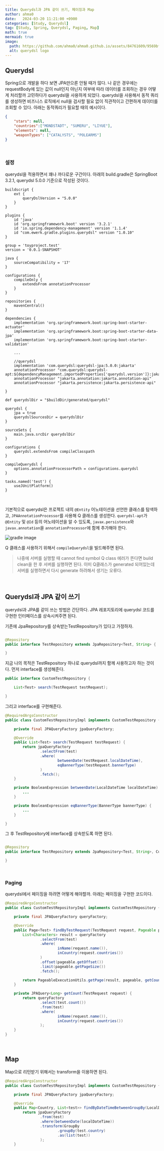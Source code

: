 ```yaml
---
title: Querydsl과 JPA 같이 쓰기, 페이징과 Map
author: ahma0
date:   2024-03-20 11:21:00 +0900
categories: [Study, Querydsl]
tag: [Study, Spring, Querydsl, Paging, Map]
math: true
mermaid: true
image:
  path: https://github.com/ahma0/ahma0.github.io/assets/84761609/9569bfb4-2c75-448c-acb1-24a1f3ca9a6d
  alt: querydsl logo
---
```


## Querydsl

Spring으로 개발을 하다 보면 JPA만으론 안될 때가 많다. 나 같은 경우에는 requestBody에 있는 값이 null인지 아닌지 여부에 따라 데이터를 조회하는 경우 어떻게 처리할까 고민하다가 querydsl을 사용하게 되었다. querydsl을 사용해서 동적 쿼리를 생성하면 비즈니스 로직에서 null을 검사할 필요 없이 직관적이고 간편하게 데이터를 조회할 수 있다. 아래는 동적쿼리가 필요할 때의 예시이다.

```json
{
    "stars": null,
    "countries":["MONDSTADT", "SUMERU", "LIYUE"],
    "elements": null,
    "weaponTypes": ["CATALYSTS", "POLEARMS"]
}
```

<br>

### 설정

querydsl을 적용하면서 꽤나 까다로운 구간이다. 아래의 build.gradle은 SpringBoot 3.2.1, querydsl 5.0.0 기준으로 작성된 것이다.

```
buildscript {
    ext {
        queryDslVersion = "5.0.0"
    }
}

plugins {
    id 'java'
    id 'org.springframework.boot' version '3.2.1'
    id 'io.spring.dependency-management' version '1.1.4'
    id "com.ewerk.gradle.plugins.querydsl" version "1.0.10"
}

group = 'toyproject.test'
version = '0.0.1-SNAPSHOT'

java {
    sourceCompatibility = '17'
}

configurations {
    compileOnly {
        extendsFrom annotationProcessor
    }
}

repositories {
    mavenCentral()
}

dependencies {
    implementation 'org.springframework.boot:spring-boot-starter-actuator'
    implementation 'org.springframework.boot:spring-boot-starter-data-jpa'
    implementation 'org.springframework.boot:spring-boot-starter-validation'

    ...

    //querydsl
    implementation 'com.querydsl:querydsl-jpa:5.0.0:jakarta'
    annotationProcessor "com.querydsl:querydsl-apt:${dependencyManagement.importedProperties['querydsl.version']}:jakarta"
    annotationProcessor "jakarta.annotation:jakarta.annotation-api"
    annotationProcessor "jakarta.persistence:jakarta.persistence-api"

}

def querydslDir = "$buildDir/generated/querydsl"

querydsl {
    jpa = true
    querydslSourcesDir = querydslDir
}

sourceSets {
    main.java.srcDir querydslDir
}

configurations {
    querydsl.extendsFrom compileClasspath
}

compileQuerydsl {
    options.annotationProcessorPath = configurations.querydsl
}

tasks.named('test') {
    useJUnitPlatform()
}

```

<br>

기본적으로 querydsl은 프로젝트 내의 `@Entity` 어노테이션을 선언한 클래스를 탐색하고, `JPAAnnotationProcessor`를 사용해 Q 클래스를 생성한다. `querydsl-apt`가 `@Entity` 및 `@Id` 등의 어노테이션을 알 수 있도록, `javax.persistence`와 `javax.annotation`을 `annotationProcessor`에 함께 추가해야 한다.

![gradle image](https://github.com/ahma0/ahma0.github.io/assets/84761609/1dab9001-4a6a-4d57-8cfa-d71702643199)

Q 클래스를 사용하기 위해서 `compileQuerydsl`을 빌드해주면 된다.

> 나중에 서버를 실행할 때 cannot find symbol Q class 에러가 뜬다면 build clean을 한 후 서버를 실행하면 된다. 이미 Q클래스가 generated 되어있는데 서버를 실행하면서 다시 generate 하려해서 생기는 오류다.

<br>

## Querydsl과 JPA 같이 쓰기

querydsl과 JPA를 같이 쓰는 방법은 간단하다. JPA 레포지토리에 querydsl 코드를 구현한 인터페이스를 상속시켜주면 된다.

기존에 JpaRepository를 상속받는TestRepository가 있다고 가정하자.

```java

@Repository
public interface TestRepository extends JpaRepository<Test, String> {

}
```


지금 나의 목적은 TestRepository 하나로 querydsl까지 함께 사용하고자 하는 것이다. 먼저 interface를 생성해준다.


```java
public interface CustomTestRepository {

    List<Test> search(TestRequest testRequest);

}
```


그리고 interface를 구현해준다.


```java
@RequiredArgsConstructor
public class CustomTestRepositoryImpl implements CustomTestRepository {

    private final JPAQueryFactory jpaQueryFactory;

    @Override
    public List<Test> search(TestRequest testRequest) {
        return jpaQueryFactory
                .selectFrom(test)
                .where(
                        betweenDate(testRequest.localDateTime),
                        eqBannerType(testRequest.bannerType)
                )
                .fetch();
    }

    private BooleanExpression betweenDate(LocalDateTime localDateTime) {
        ...
    }

    private BooleanExpression eqBannerType(BannerType bannerType) {
        ...
    }

}

```


그 후 TestRepository에 interface를 상속받도록 하면 된다.


```java

@Repository
public interface TestRepository extends JpaRepository<Test, String>, CustomTestRepository {

}

```

<br>

### Paging

querydsl에서 페이징을 하려면 어떻게 해야할까. 아래는 페이징을 구현한 코드이다.

```java
@RequiredArgsConstructor
public class CustomTestRepositoryImpl implements CustomTestRepository {

    private final JPAQueryFactory queryFactory;

    @Override
    public Page<Test> findByTestRequest(TestRequest request, Pageable pageable) {
        List<Characters> result = queryFactory
                .selectFrom(test)
                .where(
                        inName(request.name()),
                        inCountry(request.countries())
                )
                .offset(pageable.getOffset())
                .limit(pageable.getPageSize())
                .fetch();

        return PageableExecutionUtils.getPage(result, pageable, getCount(request)::fetchOne);
    }

    private JPAQuery<Long> getCount(TestRequest request) {
        return queryFactory
                .select(test.count())
                .from(test)
                .where(
                        inName(request.name()),
                        inCountry(request.countries())
                );
    }
}

```

<br>

## Map

Map으로 리턴받기 위해서는 transform을 이용하면 된다.

```java
@RequiredArgsConstructor
public class CustomTestRepositoryImpl implements CustomTestRepository {

    private final JPAQueryFactory jpaQueryFactory;

    @Override
    public Map<Country, List<test>> findByDateTimeBetweenGroupBy(LocalDateTime localDateTime) {
        return jpaQueryFactory
                .from(test)
                .where(betweenDate(localDateTime))
                .transform(GroupBy
                        .groupBy(test.country)
                        .as(list(test))
                );
    }
```
